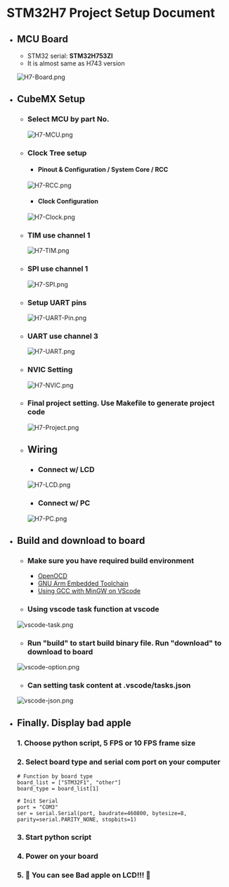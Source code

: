 # STM32H7 Project Setup Document

- ## MCU Board
    - STM32 serial: **STM32H753ZI**
    - It is almost same as H743 version
      
    ![H7-Board.png](../Document/Image/H7-Board.png)
  
- ## CubeMX Setup
    - ### Select MCU by part No.
      ![H7-MCU.png](../Document/Image/H7-MCU.png) 
  
    - ### Clock Tree setup
      - #### Pinout & Configuration / System Core / RCC
      ![H7-RCC.png](../Document/Image/H7-RCC.png) 
      - #### Clock Configuration
      ![H7-Clock.png](../Document/Image/H7-Clock.png)
  
    - ### TIM use channel 1
      ![H7-TIM.png](../Document/Image/H7-TIM.png) 

    - ### SPI use channel 1
      ![H7-SPI.png](../Document/Image/H7-SPI.png)
    
    - ### Setup UART pins
      ![H7-UART-Pin.png](../Document/Image/H7-UART-Pin.png)
  
    - ### UART use channel 3
      ![H7-UART.png](../Document/Image/H7-UART.png)
    
    - ### NVIC Setting
      ![H7-NVIC.png](../Document/Image/H7-NVIC.png)

    - ### Final project setting. Use Makefile to generate project code
      ![H7-Project.png](../Document/Image/H7-Project.png)

  - ## Wiring
      - ### Connect w/ LCD
      ![H7-LCD.png](../Document/Image/H7-LCD.png)

      - ### Connect w/ PC
      ![H7-PC.png](../Document/Image/H7-PC.png)

- ## Build and download to board
    - ### Make sure you have required build environment
        - [OpenOCD](https://openocd.org)
        - [GNU Arm Embedded Toolchain](https://developer.arm.com/downloads/-/gnu-rm)
        - [Using GCC with MinGW on VScode](https://code.visualstudio.com/docs/cpp/config-mingw)
    - ### Using vscode task function at vscode
    ![vscode-task.png](../Document/Image/vscode-task.png)
    - ### Run "build" to start build binary file. Run "download" to download to board
    ![vscode-option.png](../Document/Image/vscode-option.png)
    - ### Can setting task content at .vscode/tasks.json
    ![vscode-json.png](../Document/Image/vscode-json.png)

- ## Finally. Display bad apple
   ### 1. Choose python script, 5 FPS or 10 FPS frame size
   ### 2. Select board type and serial com port on your computer
    ```
    # Function by board type
    board_list = ["STM32F1", "other"]
    board_type = board_list[1]
    
    # Init Serial
    port = "COM3"
    ser = serial.Serial(port, baudrate=460800, bytesize=8, parity=serial.PARITY_NONE, stopbits=1)
    ```
   ### 3. Start python script
   ### 4. Power on your board
   ### 5. 🎉 You can see Bad apple on LCD!!! 🎉
